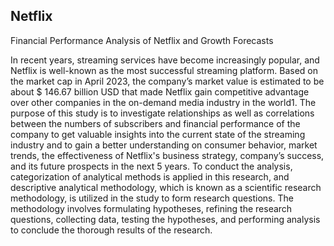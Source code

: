 ## Netflix
Financial Performance Analysis of Netflix and Growth Forecasts

In recent years, streaming services have become increasingly popular, and Netflix is
well-known as the most successful streaming platform. Based on the market cap in April 2023,
the company’s market value is estimated to be about $ 146.67 billion USD that made Netflix
gain competitive advantage over other companies in the on-demand media industry in the
world1. The purpose of this study is to investigate relationships as well as correlations between
the numbers of subscribers and financial performance of the company to get valuable insights
into the current state of the streaming industry and to gain a better understanding on consumer
behavior, market trends, the effectiveness of Netflix's business strategy, company’s success,
and its future prospects in the next 5 years. To conduct the analysis, categorization of analytical
methods is applied in this research, and descriptive analytical methodology, which is known as
a scientific research methodology, is utilized in the study to form research questions. The
methodology involves formulating hypotheses, refining the research questions, collecting data,
testing the hypotheses, and performing analysis to conclude the thorough results of the
research.
